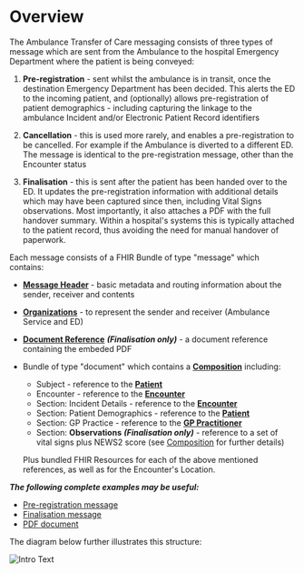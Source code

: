# Overview

The Ambulance Transfer of Care messaging consists of three types of message which are sent from the Ambulance to the hospital Emergency Department where the patient is being conveyed:

1. **Pre-registration** - sent whilst the ambulance is in transit, once the destination Emergency Department has been decided. This alerts the ED to the incoming patient, and (optionally) allows pre-registration of patient demographics - including capturing the linkage to the ambulance Incident and/or Electronic Patient Record identifiers

2. **Cancellation** - this is used more rarely, and enables a pre-registration to be cancelled. For example if the Ambulance is diverted to a different ED. The message is identical to the pre-registration message, other than the Encounter status

3. **Finalisation** - this is sent after the patient has been handed over to the ED. It updates the pre-registration information with additional details which may have been captured since then, including Vital Signs observations. Most importantly, it also attaches a PDF with the full handover summary. Within a hospital's systems this is typically attached to the patient record, thus avoiding the need for manual handover of paperwork.


Each message consists of a FHIR Bundle of type "message" which contains:
 - **[Message Header](StructureDefinition-Interweave-ToC-MessageHeader.html)** - basic metadata and routing information about the sender, receiver and contents
 - **[Organizations](StructureDefinition-Interweave-ToC-Organization.html)** - to represent the sender and receiver (Ambulance Service and ED)
 - **[Document Reference](StructureDefinition-Interweave-ToC-DocumentReference.html)** ***(Finalisation only)*** - a document reference containing the embeded PDF
 - Bundle of type "document" which contains a **[Composition](StructureDefinition-Interweave-ToC-Composition.html)** including:
   - Subject - reference to the **[Patient](StructureDefinition-Interweave-ToC-Patient.html)**
   - Encounter - reference to the **[Encounter](StructureDefinition-Interweave-ToC-Encounter.html)**
   - Section: Incident Details - reference to the **[Encounter](StructureDefinition-Interweave-ToC-Encounter.html)**
   - Section: Patient Demographics - reference to the **[Patient](StructureDefinition-Interweave-ToC-Patient.html)**
   - Section: GP Practice - reference to the **[GP Practitioner](StructureDefinition-Interweave-ToC-GPPRactitioner.html)**
   - Section: **Observations** ***(Finalisation only)*** - reference to a set of vital signs plus NEWS2 score (see [Composition](StructureDefinition-Interweave-ToC-Composition.html) for further details)

   Plus bundled FHIR Resources for each of the above mentioned references, as well as for the Encounter's Location.

   
***The following complete examples may be useful:***
 - [Pre-registration message](ToCFullExample-PreReg2.txt)
 - [Finalisation message](ToCFullExample-Finalise2.txt)
 - [PDF document](ExampleToC-full.pdf)


The diagram below further illustrates this structure:

   <img src=".\ToCMessageStructure2.png" alt="Intro Text" style="clear:both; float:none">




